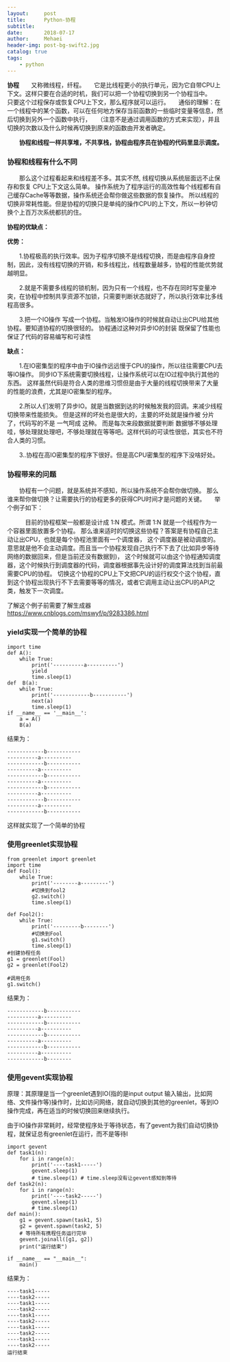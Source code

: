 ```yaml
---
layout:     post
title:      Python-协程
subtitle:   
date:       2018-07-17
author:     Mehaei
header-img: post-bg-swift2.jpg
catalog: true
tags:
    - python
---
```

**协程**　　又称微线程，纤程。　　它是比线程更小的执行单元，因为它自带CPU上下文。这样只要在合适的时机，我们可以把一个协程切换到另一个协程当中。　　只要这个过程保存或恢复CPU上下文，那么程序就可以运行。　　通俗的理解：在一个线程中的某个函数，可以在任何地方保存当前函数的一些临时变量等信息，然后切换到另外一个函数中执行，　　（注意不是通过调用函数的方式来实现），并且切换的次数以及什么时候再切换到原来的函数由开发者确定。

　　**协程和线程一样共享堆，不共享栈，协程由程序员在协程的代码里显示调度。**

### 协程和线程有什么不同

　　那么这个过程看起来和线程差不多。其实不然, 线程切换从系统层面远不止保存和恢复 CPU上下文这么简单。 操作系统为了程序运行的高效性每个线程都有自己缓存Cache等等数据，操作系统还会帮你做这些数据的恢复操作。 所以线程的切换非常耗性能。但是协程的切换只是单纯的操作CPU的上下文，所以一秒钟切换个上百万次系统都抗的住。

**协程的优缺点：**

**优势：**

　　1.协程极高的执行效率。因为子程序切换不是线程切换，而是由程序自身控制，因此，没有线程切换的开销，和多线程比，线程数量越多，协程的性能优势就越明显。

　　2.就是不需要多线程的锁机制，因为只有一个线程，也不存在同时写变量冲突，在协程中控制共享资源不加锁，只需要判断状态就好了，所以执行效率比多线程高很多。

　　3.把一个IO操作 写成一个协程。当触发IO操作的时候就自动让出CPU给其他协程。要知道协程的切换很轻的。 协程通过这种对异步IO的封装 既保留了性能也保证了代码的容易编写和可读性

**缺点：**

　　1.在IO密集型的程序中由于IO操作远远慢于CPU的操作，所以往往需要CPU去等IO操作。 同步IO下系统需要切换线程，让操作系统可以在IO过程中执行其他的东西。 这样虽然代码是符合人类的思维习惯但是由于大量的线程切换带来了大量的性能的浪费，尤其是IO密集型的程序。

　　2.所以人们发明了异步IO。就是当数据到达的时候触发我的回调。来减少线程切换带来性能损失。 但是这样的坏处也是很大的，主要的坏处就是操作被 分片 了，代码写的不是 一气呵成 这种。 而是每次来段数据就要判断 数据够不够处理哇，够处理就处理吧，不够处理就在等等吧。这样代码的可读性很低，其实也不符合人类的习惯。

　　3..协程在高IO密集型的程序下很好。但是高CPU密集型的程序下没啥好处。

### 协程带来的问题

　　协程有一个问题，就是系统并不感知，所以操作系统不会帮你做切换。 那么谁来帮你做切换？让需要执行的协程更多的获得CPU时间才是问题的关键。　　举个例子如下：

　　　目前的协程框架一般都是设计成 1:N 模式。所谓 1:N 就是一个线程作为一个容器里面放置多个协程。 那么谁来适时的切换这些协程？答案是有协程自己主动让出CPU，也就是每个协程池里面有一个调度器， 这个调度器是被动调度的。意思就是他不会主动调度。而且当一个协程发现自己执行不下去了(比如异步等待网络的数据回来，但是当前还没有数据到)， 这个时候就可以由这个协程通知调度器，这个时候执行到调度器的代码，调度器根据事先设计好的调度算法找到当前最需要CPU的协程。 切换这个协程的CPU上下文把CPU的运行权交个这个协程，直到这个协程出现执行不下去需要等等的情况，或者它调用主动让出CPU的API之类，触发下一次调度。

了解这个例子前需要了解生成器  https://www.cnblogs.com/mswyf/p/9283386.html

### yield实现一个简单的协程

```
import time
def A():
    while True:
        print('----------a----------')
        yield
        time.sleep(1)
def  B(a):
    while True:
        print('------------b-----------')
        next(a)
        time.sleep(1)
if __name__ == '__main__':
    a = A()
    B(a)
```

结果为：

```
------------b-----------
----------a----------
------------b-----------
----------a----------
------------b-----------
----------a----------
------------b-----------
----------a----------
------------b-----------
----------a----------
------------b-----------
```

这样就实现了一个简单的协程

### 使用greenlet实现协程

```
from greenlet import greenlet
import time
def Fool():
    while True:
        print('--------a---------')
        #切换到fool2
        g2.switch()
        time.sleep(1)
 
def Fool2():
    while True:
        print('---------b--------')
        #切换到Fool
        g1.switch()
        time.sleep(1)
#创建协程任务
g1 = greenlet(Fool)
g2 = greenlet(Fool2)
 
#调用任务
g1.switch()
```

结果为：

```
------------b-----------
----------a----------
------------b-----------
----------a----------
------------b-----------
----------a----------
------------b-----------
----------a----------
------------b--------
```

### 使用gevent实现协程

原理：其原理是当一个greenlet遇到IO(指的是input output 输入输出，比如网络、文件操作等)操作时，比如访问网络，就自动切换到其他的greenlet，等到IO操作完成，再在适当的时候切换回来继续执行。

由于IO操作非常耗时，经常使程序处于等待状态，有了gevent为我们自动切换协程，就保证总有greenlet在运行，而不是等待I

```
import gevent
def task1(n):
    for i in range(n):
        print('----task1-----')
        gevent.sleep(1)
        # time.sleep(1) # time.sleep没有让gevent感知到等待
def task2(n):
    for i in range(n):
        print('----task2-----')
        gevent.sleep(1)
        # time.sleep(1)
def main():
    g1 = gevent.spawn(task1, 5)
    g2 = gevent.spawn(task2, 5)
    # 等待所有携程任务运行完毕
    gevent.joinall([g1, g2])
    print("运行结束")
 
if __name__ == "__main__":
    main()
```

结果为：

```
----task1-----
----task2-----
----task1-----
----task2-----
----task1-----
----task2-----
----task1-----
----task2-----
----task1-----
----task2-----
运行结束
```
